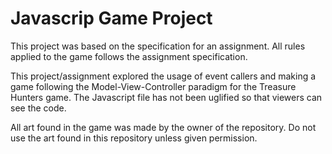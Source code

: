 # Javascrip Game Project

This project was based on the specification for an assignment. All rules applied to the game follows the assignment specification.

This project/assignment explored the usage of event callers and making a game following the Model-View-Controller paradigm for the Treasure Hunters game.
The Javascript file has not been uglified so that viewers can see the code. 

All art found in the game was made by the owner of the repository. Do not use the art found in this repository unless given permission.

